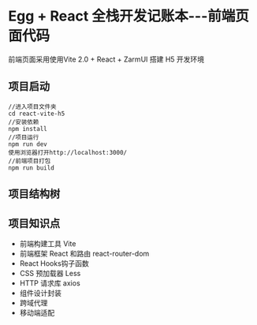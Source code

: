 # Egg + React 全栈开发记账本---前端页面代码

前端页面采用使用Vite 2.0 + React + ZarmUI 搭建 H5 开发环境


## 项目启动

```
//进入项目文件夹
cd react-vite-h5
//安装依赖
npm install
//项目运行
npm run dev
使用浏览器打开http://localhost:3000/
//前端项目打包
npm run build
```
## 项目结构树
## 项目知识点
- 前端构建工具 Vite
- 前端框架 React 和路由 react-router-dom
- React Hooks钩子函数
- CSS 预加载器 Less
- HTTP 请求库 axios
- 组件设计封装
- 跨域代理
- 移动端适配
